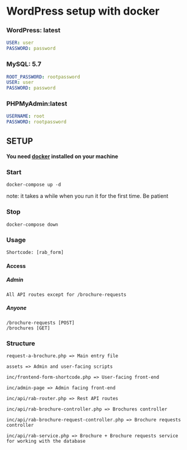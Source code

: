 # WordPress setup with docker

### WordPress: latest

```yml
USER: user
PASSWORD: password
```

### MySQL: 5.7

```yml
ROOT_PASSWORD: rootpassword
USER: user
PASSWORD: password
```

### PHPMyAdmin:latest

```yml
USERNAME: root
PASSWORD: rootpassword 
```

## SETUP

#### You need [docker](https://www.docker.com) installed on your machine

### Start
```shell
docker-compose up -d
```
note: it takes a while when you run it for the first time. Be patient

### Stop
```shell
docker-compose down
```

### Usage
```
Shortcode: [rab_form]
```

#### Access

##### Admin
```
All API routes except for /brochure-requests
```

##### Anyone
```
/brochure-requests [POST]
/brochures [GET]
```

### Structure
```
request-a-brochure.php => Main entry file
```
```
assets => Admin and user-facing scripts
```
```
inc/frontend-form-shortcode.php => User-facing front-end
```
```
inc/admin-page => Admin facing front-end
```
```
inc/api/rab-router.php => Rest API routes
```
```
inc/api/rab-brochure-controller.php => Brochures controller
```
```
inc/api/rab-brochure-request-controller.php => Brochure requests controller
```
```
inc/api/rab-service.php => Brochure + Brochure requests service
for working with the database
```
